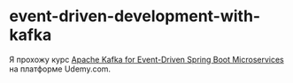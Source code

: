 # event-driven-development-with-kafka

Я прохожу курс 
[Apache Kafka for Event-Driven Spring Boot Microservices](https://www.udemy.com/course/apache-kafka-for-spring-boot-microservices/)
на платформе Udemy.com.